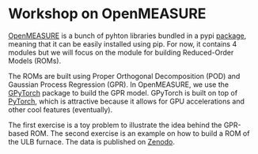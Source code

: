 # Workshop on OpenMEASURE

[OpenMEASURE](https://github.com/albertoprocacci/OpenMEASURE) is a bunch of pyhton libraries bundled in a pypi [package](https://pypi.org/project/OpenMEASURE/), meaning that it can be easily installed using pip. 
For now, it contains 4 modules but we will focus on the module for building Reduced-Order Models (ROMs). 

The ROMs are built using Proper Orthogonal Decomposition (POD) and Gaussian Process Regression (GPR). In OpenMEASURE, we use the [GPyTorch](https://gpytorch.ai/) package to build the GPR model. 
GPyTorch is built on top of [PyTorch](https://pytorch.org/), which is attractive because it allows for GPU accelerations and other cool features (eventually).

The first exercise is a toy problem to illustrate the idea behind the GPR-based ROM. 
The second exercise is an example on how to build a ROM of the ULB furnace. The data is published on [Zenodo](https://doi.org/10.5281/zenodo.7786311).
